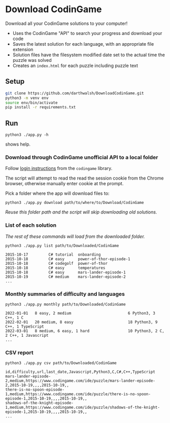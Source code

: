 # Download CodinGame

Download all your CodinGame solutions to your computer!

* Uses the CodinGame "API" to search your progress and download your code
* Saves the latest solution for each language, with an appropriate file extension
* Solution files have the filesystem modified date set to the actual time the puzzle was solved
* Creates an `index.html` for each puzzle including puzzle text

## Setup

```bash
git clone https://github.com/darthwalsh/DownloadCodinGame.git
python3 -m venv env
source env/bin/activate
pip install -r requirements.txt
```

## Run

`python3 ./app.py -h`

shows help.

### Download through CodinGame unofficial API to a local folder

Follow [login instructions](https://codingame.readthedocs.io/en/stable/user_guide/quickstart.html#login) from the `codingame` library.

The script will attempt to read the read the session cookie from the Chrome browser, otherwise manually enter cookie at the prompt.

Pick a folder where the app will download files to:

`python3 ./app.py download path/to/where/to/Download/CodinGame`

*Reuse this folder path and the script will skip downloading old solutions.*


### List of each solution

*The rest of these commands will load from the downloaded folder.*

`python3 ./app.py list path/to/Downloaded/CodinGame`

```
2015-10-17         C# tutorial  onboarding
2015-10-18         C# easy      power-of-thor-episode-1
2015-10-18         C# codegolf  power-of-thor
2015-10-18         C# easy      temperatures
2015-10-18         C# easy      mars-lander-episode-1
2015-10-19         C# medium    mars-lander-episode-2
...
```

### Monthly summaries of difficulty and languages

`python3 ./app.py monthly path/to/Downloaded/CodinGame`

```
2022-01-01   8 easy, 2 medium                         6 Python3, 3 C++, 1 C
2022-02-01   20 medium, 8 easy                        18 Python3, 9 C++, 1 TypeScript
2022-03-01   8 medium, 6 easy, 1 hard                 10 Python3, 2 C, 2 C++, 1 Javascript
...
```

### CSV report

`python3 ./app.py csv path/to/Downloaded/CodinGame`

```csv
id,difficulty,url,last_date,Javascript,Python3,C,C#,C++,TypeScript
mars-lander-episode-2,medium,https://www.codingame.com/ide/puzzle/mars-lander-episode-2,2015-10-19,,,,2015-10-19,,
there-is-no-spoon-episode-1,medium,https://www.codingame.com/ide/puzzle/there-is-no-spoon-episode-1,2015-10-19,,,,2015-10-19,,
shadows-of-the-knight-episode-1,medium,https://www.codingame.com/ide/puzzle/shadows-of-the-knight-episode-1,2015-10-19,,,,2015-10-19,,
...
```
